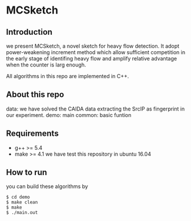 # MCSketch
## Introduction
we present MCSketch, a novel sketch for heavy flow detection. It adopt power-weakening increment method which allow sufficient competition in the early stage of identifing heavy flow and amplify relative advantage when the counter is larg enough.

All algorithms in this repo are implemented in C++.
## About this repo
data: we have solved the CAIDA data extracting the SrcIP as fingerprint in our experiment.
demo: main
common: basic funtion
## Requirements
- g++ >= 5.4
- make >= 4.1
we have test this repository in ubuntu 16.04
## How to run
you can build these algorithms by
```
$ cd demo
$ make clean
$ make
$ ./main.out
```

